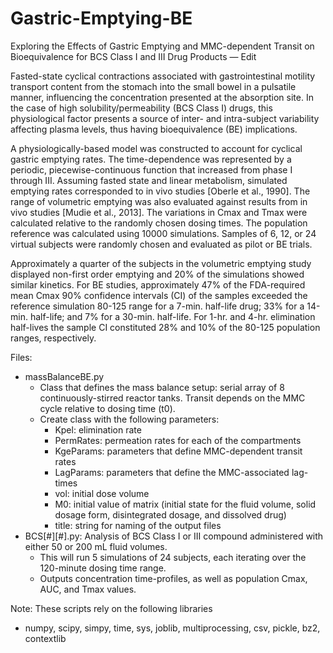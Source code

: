 # Gastric-Emptying-BE
Exploring the Effects of Gastric Emptying and MMC-dependent Transit on Bioequivalence for BCS Class I and III Drug Products — Edit

Fasted-state cyclical contractions associated with gastrointestinal motility transport content from the stomach into the small bowel in a pulsatile manner, influencing the concentration presented at the absorption site. In the case of high solubility/permeability (BCS Class I) drugs, this physiological factor presents a source of inter- and intra-subject variability affecting plasma levels, thus having bioequivalence (BE) implications.

A physiologically-based model was constructed to account for cyclical gastric emptying rates. The time-dependence was represented by a periodic, piecewise-continuous function that increased from phase I through III. Assuming fasted state and linear metabolism, simulated emptying rates corresponded to in vivo studies [Oberle et al., 1990]. The range of volumetric emptying was also evaluated against results from in vivo studies [Mudie et al., 2013]. The variations in Cmax and Tmax were calculated relative to the randomly chosen dosing times. The population reference was calculated using 10000 simulations. Samples of 6, 12, or 24 virtual subjects were randomly chosen and evaluated as pilot or BE trials.

Approximately a quarter of the subjects in the volumetric emptying study displayed non-first order emptying and 20% of the simulations showed similar kinetics. For BE studies, approximately 47% of the FDA-required mean Cmax 90% confidence intervals (CI) of the samples exceeded the reference simulation 80-125 range for a 7-min. half-life drug; 33% for a 14-min. half-life; and 7% for a 30-min. half-life. For 1-hr. and 4-hr. elimination half-lives the sample CI constituted 28% and 10% of the 80-125 population ranges, respectively.

Files:
* massBalanceBE.py
  - Class that defines the mass balance setup: serial array of 8 continuously-stirred reactor tanks. Transit depends on the MMC cycle relative to dosing time (t0).
  - Create class with the following parameters:
    - Kpel: elimination rate
    - PermRates: permeation rates for each of the compartments
    - KgeParams: parameters that define MMC-dependent transit rates
    - LagParams: parameters that define the MMC-associated lag-times
    - vol: initial dose volume
    - M0: initial value of matrix (initial state for the fluid volume, solid dosage form, disintegrated dosage, and dissolved drug)
    - title: string for naming of the output files
* BCS[#][#].py: Analysis of BCS Class I or III compound administered with either 50 or 200 mL fluid volumes.
  - This will run 5 simulations of 24 subjects, each iterating over the 120-minute dosing time range.
  - Outputs concentration time-profiles, as well as population Cmax, AUC, and Tmax values.

Note: These scripts rely on the following libraries
* numpy, scipy, simpy, time, sys, joblib, multiprocessing, csv, pickle, bz2, contextlib
